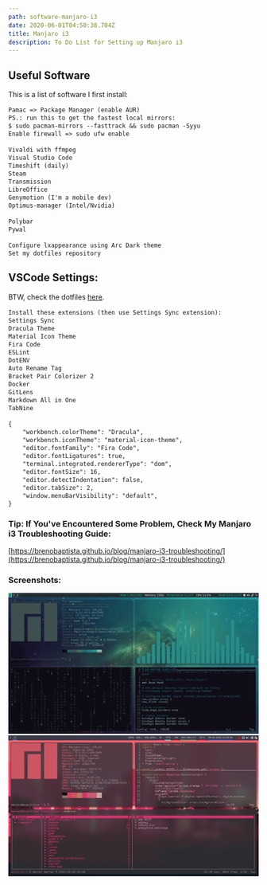 ```yaml
---
path: software-manjaro-i3
date: 2020-06-01T04:50:38.704Z
title: Manjaro i3
description: To Do List for Setting up Manjaro i3
---
```

## Useful Software

This is a list of software I first install:

```
Pamac => Package Manager (enable AUR)
PS.: run this to get the fastest local mirrors:
$ sudo pacman-mirrors --fasttrack && sudo pacman -Syyu
Enable firewall => sudo ufw enable

Vivaldi with ffmpeg
Visual Studio Code
Timeshift (daily)
Steam
Transmission
LibreOffice
Genymotion (I'm a mobile dev)
Optimus-manager (Intel/Nvidia)

Polybar
Pywal

Configure lxappearance using Arc Dark theme
Set my dotfiles repository
```

## VSCode Settings:

BTW, check the dotfiles [here](https://github.com/brenobaptista/dotfiles).

```
Install these extensions (then use Settings Sync extension):
Settings Sync
Dracula Theme
Material Icon Theme
Fira Code
ESLint
DotENV
Auto Rename Tag
Bracket Pair Colorizer 2
Docker
GitLens
Markdown All in One
TabNine

{
    "workbench.colorTheme": "Dracula",
    "workbench.iconTheme": "material-icon-theme",
    "editor.fontFamily": "Fira Code",
    "editor.fontLigatures": true,
    "terminal.integrated.rendererType": "dom",
    "editor.fontSize": 16,
    "editor.detectIndentation": false,
    "editor.tabSize": 2,
    "window.menuBarVisibility": "default",
}
```

### Tip: If You've Encountered Some Problem, Check My Manjaro i3 Troubleshooting Guide:

[https://brenobaptista.github.io/blog/manjaro-i3-troubleshooting/](https://brenobaptista.github.io/blog/manjaro-i3-troubleshooting/)

### Screenshots:

![old](./cmatrix_cava.png)
![new](./ranger_polybar.png)

